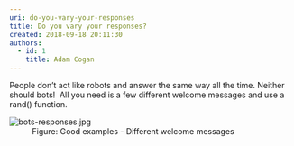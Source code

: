 ```yaml
---
uri: do-you-vary-your-responses
title: Do you vary your responses?
created: 2018-09-18 20:11:30
authors:
  - id: 1
    title: Adam Cogan
---
```





<span class='intro'> People don’t act like robots and answer the same way all the time. Neither should bots!&#160; All you need is a few different welcome messages and use a rand() function.<br> </span>

<dl class="goodImage"><dt>​​​<img src="/PublishingImages/bots-responses.jpg" alt="bots-responses.jpg" /></dt><dd>Figure&#58; Good examples - Different welcome messages​​<br></dd></dl>


